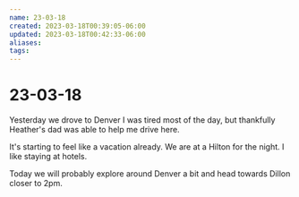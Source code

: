 ```yaml
---
name: 23-03-18
created: 2023-03-18T00:39:05-06:00
updated: 2023-03-18T00:42:33-06:00
aliases: 
tags: 
---
```

# 23-03-18

Yesterday we drove to Denver
I was tired most of the day, but thankfully Heather's dad was able to help me drive here.

It's starting to feel like a vacation already.
We are at a Hilton for the night. I like staying at hotels.

Today we will probably explore around Denver a bit and head towards Dillon closer to 2pm.
